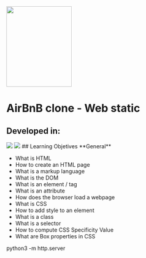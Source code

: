 <img src="https://blog.holbertonschool.com/wp-content/uploads/2020/04/unnamed-2.png" width="170" height="210">

# AirBnB clone - Web static

## Developed in:
<img src="https://img.icons8.com/color/48/000000/html-5--v1.png"/>
<img src="https://img.icons8.com/color/48/000000/css3.png"/>
## Learning Objetives
**General**

* What is HTML
* How to create an HTML page
* What is a markup language
* What is the DOM
* What is an element / tag
* What is an attribute
* How does the browser load a webpage
* What is CSS
* How to add style to an element
* What is a class
* What is a selector
* How to compute CSS Specificity Value
* What are Box properties in CSS



python3 -m http.server
